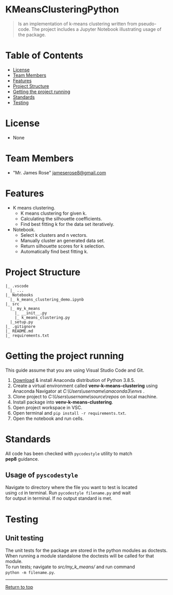 # <a name="top-page"></a>KMeansClusteringPython
> Is an implementation of k-means clustering written from pseudo-code. The project includes a Jupyter
> Notebook illustrating usage of the package.

# Table of Contents
* [License](#license)
* [Team Members](#team-members)
* [Features](#features)
* [Project Structure](#structure)
* [Getting the project running](#run-project)
* [Standards](#standards)
* [Testing](#testing)

# <a name="license"></a>License
* None

# <a name="team-members"></a>Team Members
* "Mr. James Rose" <jameserose8@gmail.com>

# <a name="features"></a>Features
* K means clustering.
    * K means clustering for given k.
    * Calculating the silhouette coefficients.
    * Find best fitting k for the data set iteratively.
* Notebook.
    * Select k clusters and n vectors.
    * Manually cluster an generated data set.
    * Return silhouette scores for k selection.
    * Automatically find best fitting k.

# <a name="structure"></a>Project Structure
```
|_ .vscode
  |_ ... 
|_ Notebooks
  |_ k_means_clustering_demo.ipynb 
|_ src  
  |_ my_k_means
    |_ __init__.py 
    |_ k_means_clustering.py
  |_setup.py
|_ .gitignore
|_ README.md
|_ requirements.txt
```

# <a name="run-project"></a>Getting the project running
This guide assume that you are using Visual Studio Code and Git.

1. [Download](https://www.anaconda.com/products/individual) & install Anaconda distribution of Python 3.8.5.
1. Create a virtual environment called **venv-k-means-clustering** using Anaconda Navigator at _C:\Users\username\anaconda3\envs_ .
1. Clone project to _C:\Users\username\source\repos_ on local machine.
1. Install package into **venv-k-means-clustering**.
1. Open project workspace in VSC.
1. Open terminal and `pip install -r requirements.txt`.
1. Open the notebook and run cells.

# <a name="standards"></a>Standards
All code has been checked with `pycodestyle` utility to match  
**pep8** guidance. 
## Usage of `pyscodestyle`
Navigate to directory where the file you want to test is located  
using `cd` in terminal. Run `pycodestyle filename.py` and wait  
for output in terminal. If no output standard is met.

# <a name="testing"></a>Testing
## Unit testing
The unit tests for the package are stored in the python modules
as doctests. When running a module standalone the doctests will
be called for that module.  
To run tests; navigate to *src/my_k_means/* and run command  
`python -m filename.py`.

-------
[Return to top](#top-page)